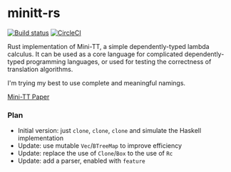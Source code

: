 # minitt-rs

[![Build status](https://ci.appveyor.com/api/projects/status/0pnq07tqo5skyjeo/branch/master?svg=true)](https://ci.appveyor.com/project/ice1000/minitt-rs/branch/master)
[![CircleCI](https://circleci.com/gh/owo-lang/minitt-rs/tree/master.svg?style=svg)](https://circleci.com/gh/owo-lang/minitt-rs/tree/master)

Rust implementation of Mini-TT, a simple dependently-typed lambda calculus.
It can be used as a core language for complicated dependently-typed programming
languages, or used for testing the correctness of translation algorithms.

I'm trying my best to use complete and meaningful namings.

[Mini-TT Paper](http://www.cse.chalmers.se/~bengt/papers/GKminiTT.pdf)

### Plan

+ Initial version: just `clone`, `clone`, `clone` and simulate the Haskell implementation
+ Update: use mutable `Vec`/`BTreeMap` to improve efficiency
+ Update: replace the use of `Clone`/`Box` to the use of `Rc`
+ Update: add a parser, enabled with `feature`
